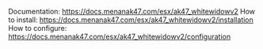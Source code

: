 Documentation: https://docs.menanak47.com/esx/ak47_whitewidowv2
How to install: https://docs.menanak47.com/esx/ak47_whitewidowv2/installation
How to configure: https://docs.menanak47.com/esx/ak47_whitewidowv2/configuration